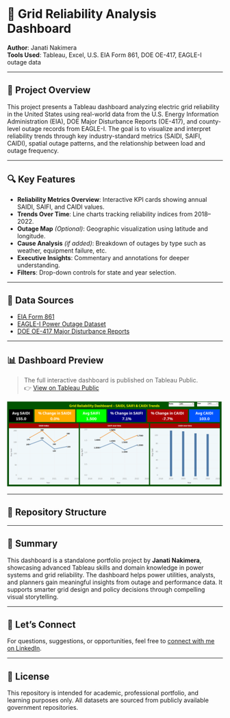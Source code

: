 # 🔌 Grid Reliability Analysis Dashboard

**Author**: Janati Nakimera  
**Tools Used**: Tableau, Excel, U.S. EIA Form 861, DOE OE-417, EAGLE-I outage data

---

## 📘 Project Overview

This project presents a Tableau dashboard analyzing electric grid reliability in the United States using real-world data from the U.S. Energy Information Administration (EIA), DOE Major Disturbance Reports (OE-417), and county-level outage records from EAGLE-I. The goal is to visualize and interpret reliability trends through key industry-standard metrics (SAIDI, SAIFI, CAIDI), spatial outage patterns, and the relationship between load and outage frequency.

---

## 🔍 Key Features

- **Reliability Metrics Overview**: Interactive KPI cards showing annual SAIDI, SAIFI, and CAIDI values.
- **Trends Over Time**: Line charts tracking reliability indices from 2018–2022.
- **Outage Map** *(Optional)*: Geographic visualization using latitude and longitude.
- **Cause Analysis** *(if added)*: Breakdown of outages by type such as weather, equipment failure, etc.
- **Executive Insights**: Commentary and annotations for deeper understanding.
- **Filters**: Drop-down controls for state and year selection.

---

## 🧾 Data Sources

- [EIA Form 861](https://www.eia.gov/electricity/data/eia861/)  
- [EAGLE-I Power Outage Dataset](https://www.energy.gov/oe/downloads/eagle-i-real-time-power-outage-data)  
- [DOE OE-417 Major Disturbance Reports](https://www.oe.netl.doe.gov/oe417.aspx)

---

## 📊 Dashboard Preview

> The full interactive dashboard is published on Tableau Public.  
> 👉 [View on Tableau Public](https://public.tableau.com/app/profile/janati.nakimera/viz/GridReliabilityDashboard/GridReliabilityDashboard?publish=yes)

![Dashboard Overview](./dashboard_overview.png)


---

## 📁 Repository Structure



---

## 📌 Summary

This dashboard is a standalone portfolio project by **Janati Nakimera**, showcasing advanced Tableau skills and domain knowledge in power systems and grid reliability. The dashboard helps power utilities, analysts, and planners gain meaningful insights from outage and performance data. It supports smarter grid design and policy decisions through compelling visual storytelling.

---

## 👋 Let’s Connect

For questions, suggestions, or opportunities, feel free to [connect with me on LinkedIn](https://www.linkedin.com/in/janati-nakimera).

---

## 📜 License

This repository is intended for academic, professional portfolio, and learning purposes only. All datasets are sourced from publicly available government repositories.
